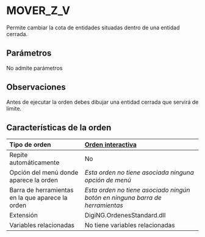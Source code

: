 # MOVER\_Z\_V

Permite cambiar la cota de entidades situadas dentro de una entidad cerrada.

## Parámetros

No admite parámetros

## Observaciones

Antes de ejecutar la orden debes dibujar una entidad cerrada que servirá de límite.

## Características de la orden

| Tipo de orden | [Orden interactiva](mover-z-v.md) |
| :--- | :--- |
| Repite automáticamente | No |
| Opción del menú donde aparece la orden | _Esta orden no tiene asociada ninguna opción de menú_ |
| Barra de herramientas en la que aparece la orden | _Esta orden no tiene asociado ningún botón en ninguna barra de herramientas_ |
| Extensión | DigiNG.OrdenesStandard.dll |
| Variables relacionadas | No tiene variables relacionadas |

